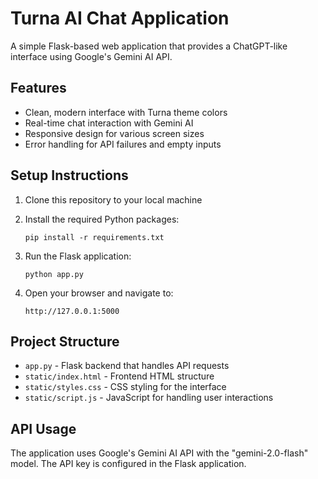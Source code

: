 # Turna AI Chat Application

A simple Flask-based web application that provides a ChatGPT-like interface using Google's Gemini AI API.

## Features

- Clean, modern interface with Turna theme colors 
- Real-time chat interaction with Gemini AI
- Responsive design for various screen sizes
- Error handling for API failures and empty inputs

## Setup Instructions

1. Clone this repository to your local machine

2. Install the required Python packages:
   ```
   pip install -r requirements.txt
   ```

3. Run the Flask application:
   ```
   python app.py
   ```

4. Open your browser and navigate to:
   ```
   http://127.0.0.1:5000
   ```

## Project Structure

- `app.py` - Flask backend that handles API requests
- `static/index.html` - Frontend HTML structure
- `static/styles.css` - CSS styling for the interface
- `static/script.js` - JavaScript for handling user interactions

## API Usage

The application uses Google's Gemini AI API with the "gemini-2.0-flash" model. The API key is configured in the Flask application.
